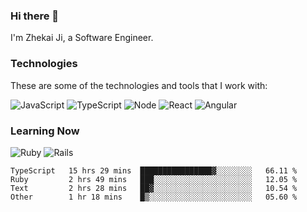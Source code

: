 ### Hi there 👋
I'm Zhekai Ji, a Software Engineer.

### Technologies
These are some of the technologies and tools that I work with:

![JavaScript](https://img.shields.io/badge/JavaScript-323330.svg?logo=javascript&logoColor=F7DF1E) 
![TypeScript](https://img.shields.io/badge/TypeScript-007ACC.svg?logo=typescript&logoColor=white) 
![Node](https://img.shields.io/badge/Node.js-43853D.svg?logo=node.js&logoColor=white)
![React](https://img.shields.io/badge/React-20232a.svg?logo=react&logoColor=61DAFB) 
![Angular](https://img.shields.io/badge/Angular-E23237.svg?logo=angularjs&logoColor=white)

### Learning Now
![Ruby](https://img.shields.io/badge/Ruby-CC342D.svg?logo=ruby&logoColor=white)
![Rails](https://img.shields.io/badge/Rails-CC0000.svg?logo=ruby-on-rails&logoColor=white)

<!--START_SECTION:waka-->

```text
TypeScript   15 hrs 29 mins  ████████████████▓░░░░░░░░   66.11 %
Ruby         2 hrs 49 mins   ███░░░░░░░░░░░░░░░░░░░░░░   12.05 %
Text         2 hrs 28 mins   ██▓░░░░░░░░░░░░░░░░░░░░░░   10.54 %
Other        1 hr 18 mins    █▒░░░░░░░░░░░░░░░░░░░░░░░   05.60 %
```

<!--END_SECTION:waka-->
